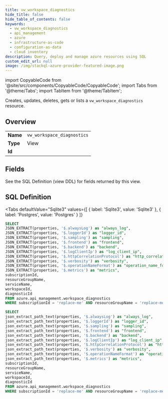 ```yaml
--- 
title: vw_workspace_diagnostics
hide_title: false
hide_table_of_contents: false
keywords:
  - vw_workspace_diagnostics
  - api_management
  - azure
  - infrastructure-as-code
  - configuration-as-data
  - cloud inventory
description: Query, deploy and manage azure resources using SQL
custom_edit_url: null
image: /img/stackql-azure-provider-featured-image.png
---
```


import CopyableCode from '@site/src/components/CopyableCode/CopyableCode';
import Tabs from '@theme/Tabs';
import TabItem from '@theme/TabItem';

Creates, updates, deletes, gets or lists a <code>vw_workspace_diagnostics</code> resource.

## Overview
<table><tbody>
<tr><td><b>Name</b></td><td><code>vw_workspace_diagnostics</code></td></tr>
<tr><td><b>Type</b></td><td>View</td></tr>
<tr><td><b>Id</b></td><td><CopyableCode code="azure.api_management.vw_workspace_diagnostics" /></td></tr>
</tbody></table>

## Fields

See the SQL Definition (view DDL) for fields returned by this view.

## SQL Definition

<Tabs
defaultValue="Sqlite3"
values={[
{ label: 'Sqlite3', value: 'Sqlite3' },
{ label: 'Postgres', value: 'Postgres' }
]}
>
<TabItem value="Sqlite3">

```sql
SELECT
JSON_EXTRACT(properties, '$.alwaysLog') as "always_log",
JSON_EXTRACT(properties, '$.loggerId') as "logger_id",
JSON_EXTRACT(properties, '$.sampling') as "sampling",
JSON_EXTRACT(properties, '$.frontend') as "frontend",
JSON_EXTRACT(properties, '$.backend') as "backend",
JSON_EXTRACT(properties, '$.logClientIp') as "log_client_ip",
JSON_EXTRACT(properties, '$.httpCorrelationProtocol') as "http_correlation_protocol",
JSON_EXTRACT(properties, '$.verbosity') as "verbosity",
JSON_EXTRACT(properties, '$.operationNameFormat') as "operation_name_format",
JSON_EXTRACT(properties, '$.metrics') as "metrics",
subscriptionId,
resourceGroupName,
serviceName,
workspaceId,
diagnosticId
FROM azure.api_management.workspace_diagnostics
WHERE subscriptionId = 'replace-me' AND resourceGroupName = 'replace-me' AND serviceName = 'replace-me' AND workspaceId = 'replace-me';
```

</TabItem>
<TabItem value="Postgres">

```sql
SELECT
json_extract_path_text(properties, '$.alwaysLog') as "always_log",
json_extract_path_text(properties, '$.loggerId') as "logger_id",
json_extract_path_text(properties, '$.sampling') as "sampling",
json_extract_path_text(properties, '$.frontend') as "frontend",
json_extract_path_text(properties, '$.backend') as "backend",
json_extract_path_text(properties, '$.logClientIp') as "log_client_ip",
json_extract_path_text(properties, '$.httpCorrelationProtocol') as "http_correlation_protocol",
json_extract_path_text(properties, '$.verbosity') as "verbosity",
json_extract_path_text(properties, '$.operationNameFormat') as "operation_name_format",
json_extract_path_text(properties, '$.metrics') as "metrics",
subscriptionId,
resourceGroupName,
serviceName,
workspaceId,
diagnosticId
FROM azure.api_management.workspace_diagnostics
WHERE subscriptionId = 'replace-me' AND resourceGroupName = 'replace-me' AND serviceName = 'replace-me' AND workspaceId = 'replace-me';
```

</TabItem>
</Tabs>
